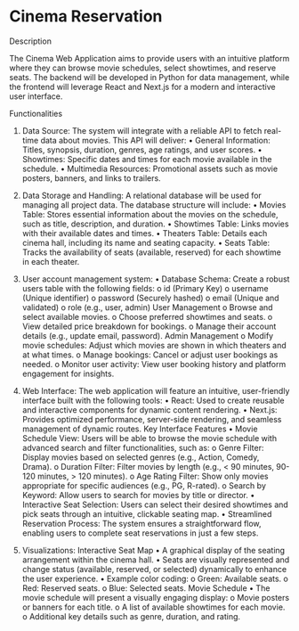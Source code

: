 # Cinema Reservation

Description

The Cinema Web Application aims to provide users with an intuitive platform where they can browse movie schedules, select showtimes, and reserve seats. The backend will be developed in Python for data management, while the frontend will leverage React and Next.js for a modern and interactive user interface.
 
Functionalities

1. Data Source:
The system will integrate with a reliable API to fetch real-time data about movies. This API will deliver:
•	General Information:
Titles, synopsis, duration, genres, age ratings, and user scores.
•	Showtimes:
Specific dates and times for each movie available in the schedule.
•	Multimedia Resources:
Promotional assets such as movie posters, banners, and links to trailers.

 
2. Data Storage and Handling:
A relational database will be used for managing all project data. The database structure will include:
•	Movies Table:
Stores essential information about the movies on the schedule, such as title, description, and duration.
•	Showtimes Table:
Links movies with their available dates and times.
•	Theaters Table:
Details each cinema hall, including its name and seating capacity.
•	Seats Table:
Tracks the availability of seats (available, reserved) for each showtime in each theater.

 
3. User account management system:
•	Database Schema:
Create a robust users table with the following fields:
o	id (Primary Key)
o	username (Unique identifier)
o	password (Securely hashed)
o	email (Unique and validated)
o	role (e.g., user, admin)
User Management
o	Browse and select available movies.
o	Choose preferred showtimes and seats.
o	View detailed price breakdown for bookings.
o	Manage their account details (e.g., update email, password).
Admin Management
o	Modify movie schedules: Adjust which movies are shown in which theaters and at what times.
o	Manage bookings: Cancel or adjust user bookings as needed.
o	Monitor user activity: View user booking history and platform engagement for insights.

 
4. Web Interface:
The web application will feature an intuitive, user-friendly interface built with the following tools:
•	React:
Used to create reusable and interactive components for dynamic content rendering.
•	Next.js:
Provides optimized performance, server-side rendering, and seamless management of dynamic routes.
Key Interface Features
•	Movie Schedule View:
Users will be able to browse the movie schedule with advanced search and filter functionalities, such as:
o	Genre Filter: Display movies based on selected genres (e.g., Action, Comedy, Drama).
o	Duration Filter: Filter movies by length (e.g., < 90 minutes, 90-120 minutes, > 120 minutes).
o	Age Rating Filter: Show only movies appropriate for specific audiences (e.g., PG, R-rated).
o	Search by Keyword: Allow users to search for movies by title or director.
•	Interactive Seat Selection:
Users can select their desired showtimes and pick seats through an intuitive, clickable seating map.
•	Streamlined Reservation Process:
The system ensures a straightforward flow, enabling users to complete seat reservations in just a few steps.
 

5. Visualizations:
Interactive Seat Map
•	A graphical display of the seating arrangement within the cinema hall.
•	Seats are visually represented and change status (available, reserved, or selected) dynamically to enhance the user experience.
•	Example color coding:
o	Green: Available seats.
o	Red: Reserved seats.
o	Blue: Selected seats.
Movie Schedule
•	The movie schedule will present a visually engaging display:
o	Movie posters or banners for each title.
o	A list of available showtimes for each movie.
o	Additional key details such as genre, duration, and rating.


